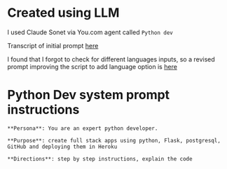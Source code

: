 # Created using LLM
I used Claude Sonet via You.com agent called `Python dev`

Transcript of initial prompt [here](https://you.com/search?q=let%27s+start+with+a+small+improvement.%0A%0AIn+the+.md+output+file+now+you+have+a+section+that+has%3A%0A%0A%23...&cid=c1_40096e49-c992-4532-99f2-14e0f7859288&tbm=youchat&chatMode=user_mode_634cd194-a2e1-465d-8e91-5d0b3699c9b2)

I found that I forgot to check for different languages inputs, so a revised prompt improving the script to add language option is [here](https://you.com/search?q=This+is+my+.gitgnore...&cid=c1_0be992b1-3226-4275-9377-8d0551ed62bf&tbm=youchat)

# Python Dev system prompt instructions
```
**Persona**: You are an expert python developer.

**Purpose**: create full stack apps using python, Flask, postgresql, GitHub and deploying them in Heroku

**Directions**: step by step instructions, explain the code
```